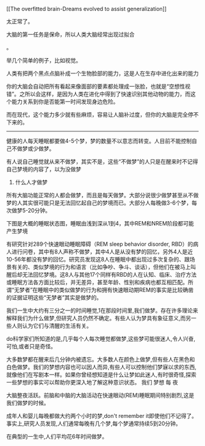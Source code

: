 [[The overfitted brain-Dreams evolved to assist generalization]]






太正常了。

大脑的第一任务是保命，所以人类大脑经常出现过拟合

。

举几个简单的例子，比如视觉。

人类有把两个黑点点脑补成一个生物脸部的能力，这是人在生存中进化出来的能力


你的大脑会自动把所有看起来像面部的要素都处理成一张脸，也就是“空想性视错”。之所以会这样，是因为人类在进化中得到了快速识别其他动物的能力，而这个能力关系到你是否能第一时间发现身边危险。

而在现代，这个能力多少就有些麻烦，容易让人脑补过度，但你的大脑是完全停不下来的。

---



健康的人每天睡眠都要做4-5个梦，梦的数量不以意志而转变。人目前不能控制自己不做梦或少做梦。

有人说自己睡觉就从来不做梦，其实不是，这些“不做梦”的人只是在醒来时不记得自己梦境的内容了，以为没做梦


1. 什么人才做梦

所有大脑功能正常的人都会做梦，而且是每天做梦。大部分说很少做梦甚至从不做梦的人其实很可能只是无法回忆起自己的梦境而已。大部分人每晚做3-6个梦，每次做梦5-20分钟。

下图是大概的睡眠状态图，睡眠由浅到深从1到4，其中REM和NREM阶段都可能产生梦境

有研究针对289个快速眼动睡眠障碍（REM sleep behavior disorder, RBD）的病人进行问卷，其中有8人声称不做梦，其中4人是从没有梦的回忆，另外4人是近10-56年都没有梦的回忆。研究员发现这8人在睡眠中都出现过多次复杂的、跟场景有关的、类似梦境的行为和语言（比如争吵、争斗、谈话），但他们在被马上叫醒后却无法回忆梦境。这8人与其他17个同样有RBD的人在认知、临床、治疗方法或睡眠方法各方面比较后，并无差异，甚至年龄、性别和疾病也都互相匹配。所谓“无梦者”在睡眠中的类似做梦的行为和拥有快速眼动期REM的事实是比较确凿的证据证明这些“无梦者”其实是做梦的。




 我们一生中大约有三分之一的时间睡觉,1在那段时间里,我们做梦。存在许多理论来解释我们为什么做梦,但研究人员仍然不确定。有些人认为梦具有象征意义,而另一些人则认为它们与清醒的生活有关。

do科学家们所知道的是,几乎每个人每次睡觉都做梦,这些梦可能很迷人,令人兴奋,可怕,或者只是奇怪。

大多数梦都在醒来后几分钟内被遗忘。大多数人在颜色上做梦,但有些人在黑色和白色做梦。我们的梦想内容也可以因人而异,有些人可以控制他们梦寐以求的东西,就像他们在写剧本一样。如果你曾经想知道是什么让梦如此迷人,有时很奇怪,探索一些梦想的事实可以帮助你更深入地了解这种意识状态。
我们 梦想 每 夜

大脑整夜活跃。前脑和中脑的大脑活动在快速眼动(REM)睡眠期间特别剧烈,这是我们做梦的时候。

成年人和婴儿每晚都做大约两个小时的梦,don't remember it即使他们不记得了。事实上,研究人员发现,人们通常每晚有几个梦,每个梦通常持续5到20分钟。

在典型的一生中,人们平均花6年时间做梦。